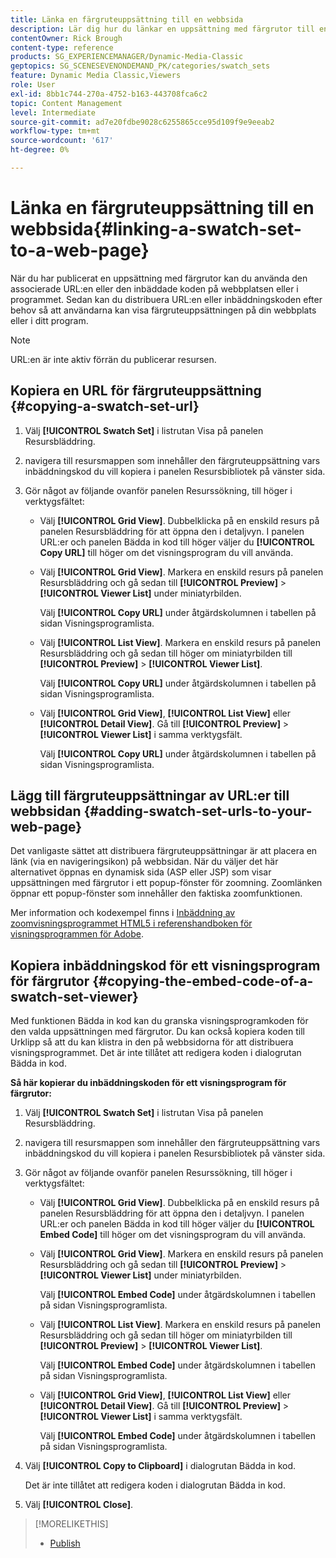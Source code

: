 ```yaml
---
title: Länka en färgruteuppsättning till en webbsida
description: Lär dig hur du länkar en uppsättning med färgrutor till en webbsida i Adobe Dynamic Media Classic.
contentOwner: Rick Brough
content-type: reference
products: SG_EXPERIENCEMANAGER/Dynamic-Media-Classic
geptopics: SG_SCENESEVENONDEMAND_PK/categories/swatch_sets
feature: Dynamic Media Classic,Viewers
role: User
exl-id: 8bb1c744-270a-4752-b163-443708fca6c2
topic: Content Management
level: Intermediate
source-git-commit: ad7e20fdbe9028c6255865cce95d109f9e9eeab2
workflow-type: tm+mt
source-wordcount: '617'
ht-degree: 0%

---
```


# Länka en färgruteuppsättning till en webbsida{#linking-a-swatch-set-to-a-web-page}

När du har publicerat en uppsättning med färgrutor kan du använda den associerade URL:en eller den inbäddade koden på webbplatsen eller i programmet. Sedan kan du distribuera URL:en eller inbäddningskoden efter behov så att användarna kan visa färgruteuppsättningen på din webbplats eller i ditt program.

>[!NOTE]
>
>URL:en är inte aktiv förrän du publicerar resursen.

## Kopiera en URL för färgruteuppsättning {#copying-a-swatch-set-url}

1. Välj **[!UICONTROL Swatch Set]** i listrutan Visa på panelen Resursbläddring.
1. navigera till resursmappen som innehåller den färgruteuppsättning vars inbäddningskod du vill kopiera i panelen Resursbibliotek på vänster sida.
1. Gör något av följande ovanför panelen Resurssökning, till höger i verktygsfältet:

   * Välj **[!UICONTROL Grid View]**. Dubbelklicka på en enskild resurs på panelen Resursbläddring för att öppna den i detaljvyn. I panelen URL:er och panelen Bädda in kod till höger väljer du **[!UICONTROL Copy URL]** till höger om det visningsprogram du vill använda.
   * Välj **[!UICONTROL Grid View]**. Markera en enskild resurs på panelen Resursbläddring och gå sedan till **[!UICONTROL Preview]** > **[!UICONTROL Viewer List]** under miniatyrbilden.

     Välj **[!UICONTROL Copy URL]** under åtgärdskolumnen i tabellen på sidan Visningsprogramlista.

   * Välj **[!UICONTROL List View]**. Markera en enskild resurs på panelen Resursbläddring och gå sedan till höger om miniatyrbilden till **[!UICONTROL Preview]** > **[!UICONTROL Viewer List]**.

     Välj **[!UICONTROL Copy URL]** under åtgärdskolumnen i tabellen på sidan Visningsprogramlista.

   * Välj **[!UICONTROL Grid View]**, **[!UICONTROL List View]** eller **[!UICONTROL Detail View]**. Gå till **[!UICONTROL Preview]** > **[!UICONTROL Viewer List]** i samma verktygsfält.

     Välj **[!UICONTROL Copy URL]** under åtgärdskolumnen i tabellen på sidan Visningsprogramlista.

## Lägg till färgruteuppsättningar av URL:er till webbsidan {#adding-swatch-set-urls-to-your-web-page}

Det vanligaste sättet att distribuera färgruteuppsättningar är att placera en länk (via en navigeringsikon) på webbsidan. När du väljer det här alternativet öppnas en dynamisk sida (ASP eller JSP) som visar uppsättningen med färgrutor i ett popup-fönster för zoomning. Zoomlänken öppnar ett popup-fönster som innehåller den faktiska zoomfunktionen.

Mer information och kodexempel finns i [Inbäddning av zoomvisningsprogrammet HTML5 i referenshandboken för visningsprogrammen för Adobe](https://experienceleague.adobe.com/en/docs/dynamic-media-developer-resources/library/viewers-aem-assets-dmc/zoom/c-html5-20-zoom-viewer-about#section-e1c3106f5b3e445d9b95be337c2f94e2).

## Kopiera inbäddningskod för ett visningsprogram för färgrutor {#copying-the-embed-code-of-a-swatch-set-viewer}

Med funktionen Bädda in kod kan du granska visningsprogramkoden för den valda uppsättningen med färgrutor. Du kan också kopiera koden till Urklipp så att du kan klistra in den på webbsidorna för att distribuera visningsprogrammet. Det är inte tillåtet att redigera koden i dialogrutan Bädda in kod.

**Så här kopierar du inbäddningskoden för ett visningsprogram för färgrutor:**

1. Välj **[!UICONTROL Swatch Set]** i listrutan Visa på panelen Resursbläddring.
1. navigera till resursmappen som innehåller den färgruteuppsättning vars inbäddningskod du vill kopiera i panelen Resursbibliotek på vänster sida.
1. Gör något av följande ovanför panelen Resurssökning, till höger i verktygsfältet:

   * Välj **[!UICONTROL Grid View]**. Dubbelklicka på en enskild resurs på panelen Resursbläddring för att öppna den i detaljvyn. I panelen URL:er och panelen Bädda in kod till höger väljer du **[!UICONTROL Embed Code]** till höger om det visningsprogram du vill använda.
   * Välj **[!UICONTROL Grid View]**. Markera en enskild resurs på panelen Resursbläddring och gå sedan till **[!UICONTROL Preview]** > **[!UICONTROL Viewer List]** under miniatyrbilden.

     Välj **[!UICONTROL Embed Code]** under åtgärdskolumnen i tabellen på sidan Visningsprogramlista.

   * Välj **[!UICONTROL List View]**. Markera en enskild resurs på panelen Resursbläddring och gå sedan till höger om miniatyrbilden till **[!UICONTROL Preview]** > **[!UICONTROL Viewer List]**.

     Välj **[!UICONTROL Embed Code]** under åtgärdskolumnen i tabellen på sidan Visningsprogramlista.

   * Välj **[!UICONTROL Grid View]**, **[!UICONTROL List View]** eller **[!UICONTROL Detail View]**. Gå till **[!UICONTROL Preview]** > **[!UICONTROL Viewer List]** i samma verktygsfält.

     Välj **[!UICONTROL Embed Code]** under åtgärdskolumnen i tabellen på sidan Visningsprogramlista.

1. Välj **[!UICONTROL Copy to Clipboard]** i dialogrutan Bädda in kod.

   Det är inte tillåtet att redigera koden i dialogrutan Bädda in kod.

1. Välj **[!UICONTROL Close]**.

>[!MORELIKETHIS]
>
>* [Publish](publishing-files.md#publishing_files)
